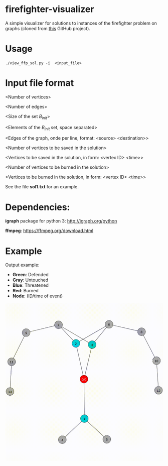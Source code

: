 # firefighter-visualizer
A simple visualizer for solutions to instances of the firefighter problem on graphs (cloned from [this](https://github.com/nael8r/firefighter-visualizer.git) GitHub project).

# Usage

`./view_ffp_sol.py -i  <input_file>`

# Input file format

\<Number of vertices\>

\<Number of edges\>

\<Size of the set $B_{init}$\>

\<Elements of the $B_{init}$ set, space separated\>

\<Edges of the graph, onde per line, format: \<source\> \<destination\>\>

\<Number of vertices to be saved in the solution\>

\<Vertices to be saved in the solution, in form: \<vertex ID\> \<time\>\>

\<Number of vertices to be burned in the solution\>

\<Vertices to be burned in the solution, in form: \<vertex ID\> \<time\>\>

See the file **sol1.txt** for an example.

# Dependencies:

**igraph** package for python 3: http://igraph.org/python

**ffmpeg**: https://ffmpeg.org/download.html

# Example

Output example:

- **Green**: Defended
- **Gray**: Untouched
- **Blue**: Threatened
- **Red**: Burned
- **Node**: (ID/time of event)

![Exemplo de saída](https://raw.githubusercontent.com/nael8r/firefighter-visualizer/master/example.gif)
